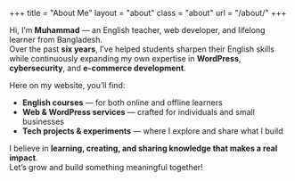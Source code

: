 +++
title = "About Me"
layout = "about"
class = "about"
url = "/about/"
+++

Hi, I’m **Muhammad** — an English teacher, web developer, and lifelong learner from Bangladesh.  
Over the past **six years**, I’ve helped students sharpen their English skills while continuously expanding my own expertise in **WordPress**, **cybersecurity**, and **e-commerce development**.

Here on my website, you’ll find:

- **English courses** — for both online and offline learners  
- **Web & WordPress services** — crafted for individuals and small businesses  
- **Tech projects & experiments** — where I explore and share what I build  

I believe in **learning, creating, and sharing knowledge that makes a real impact**.  
Let’s grow and build something meaningful together!
